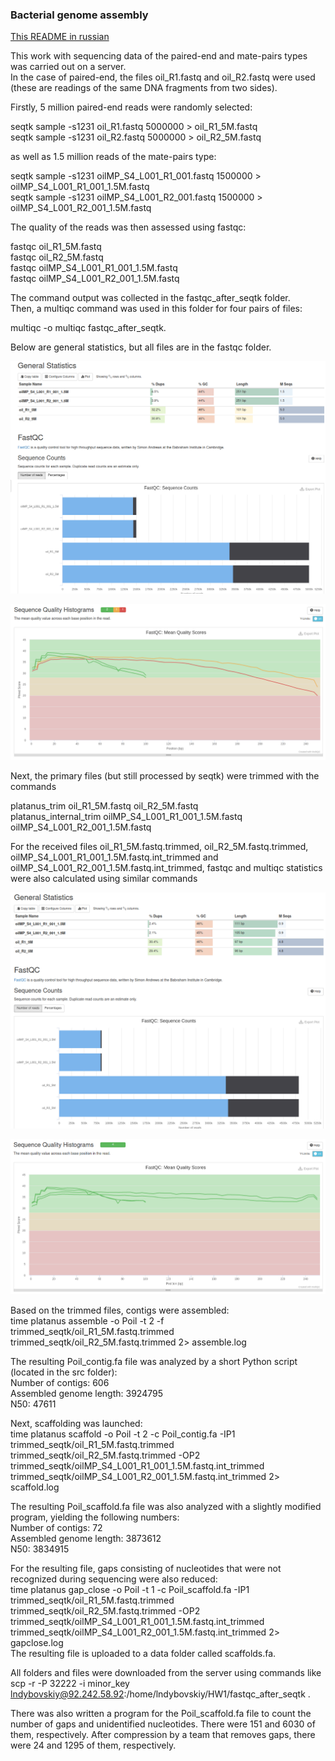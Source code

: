 ### Bacterial genome assembly

[This README in russian](README.ru.md)

This work with sequencing data of the paired-end and mate-pairs types was carried out on a server.  
In the case of paired-end, the files oil_R1.fastq and oil_R2.fastq were used (these are readings of the same DNA fragments from two sides).

Firstly, 5 million paired-end reads were randomly selected:

seqtk sample -s1231 oil_R1.fastq 5000000 > oil_R1_5M.fastq  
seqtk sample -s1231 oil_R2.fastq 5000000 > oil_R2_5M.fastq

as well as 1.5 million reads of the mate-pairs type:

seqtk sample -s1231 oilMP_S4_L001_R1_001.fastq 1500000 > oilMP_S4_L001_R1_001_1.5M.fastq  
seqtk sample -s1231 oilMP_S4_L001_R2_001.fastq 1500000 > oilMP_S4_L001_R2_001_1.5M.fastq



The quality of the reads was then assessed using fastqc:

fastqc oil_R1_5M.fastq  
fastqc oil_R2_5M.fastq  
fastqc oilMP_S4_L001_R1_001_1.5M.fastq  
fastqc oilMP_S4_L001_R2_001_1.5M.fastq

The command output was collected in the fastqc_after_seqtk folder.  
Then, a multiqc command was used in this folder for four pairs of files:

multiqc -o multiqc fastqc_after_seqtk. 

Below are general statistics, but all files are in the fastqc folder.

![](fastqc/Stat_1_1.png)

![](fastqc/Stat_1_2.png)

Next, the primary files (but still processed by seqtk) were trimmed with the commands

platanus_trim oil_R1_5M.fastq oil_R2_5M.fastq  
platanus_internal_trim oilMP_S4_L001_R1_001_1.5M.fastq oilMP_S4_L001_R2_001_1.5M.fastq



For the received files oil_R1_5M.fastq.trimmed, oil_R2_5M.fastq.trimmed, oilMP_S4_L001_R1_001_1.5M.fastq.int_trimmed and oilMP_S4_L001_R2_001_1.5M.fastq.int_trimmed, fastqc and multiqc statistics were also calculated using similar commands

![](fastqc/Stat_2_1.png)

![](fastqc/Stat_2_2.png)

Based on the trimmed files, contigs were assembled:  
time platanus assemble -o Poil -t 2 -f trimmed_seqtk/oil_R1_5M.fastq.trimmed trimmed_seqtk/oil_R2_5M.fastq.trimmed 2> assemble.log

The resulting Poil_contig.fa file was analyzed by a short Python script (located in the src folder):  
Number of contigs: 606  
Assembled genome length: 3924795  
N50: 47611

Next, scaffolding was launched:  
time platanus scaffold -o Poil -t 2 -c Poil_contig.fa -IP1 trimmed_seqtk/oil_R1_5M.fastq.trimmed trimmed_seqtk/oil_R2_5M.fastq.trimmed -OP2 trimmed_seqtk/oilMP_S4_L001_R1_001_1.5M.fastq.int_trimmed trimmed_seqtk/oilMP_S4_L001_R2_001_1.5M.fastq.int_trimmed 2> scaffold.log

The resulting Poil_scaffold.fa file was also analyzed with a slightly modified program, yielding the following numbers:  
Number of contigs: 72  
Assembled genome length: 3873612  
N50: 3834915

For the resulting file, gaps consisting of nucleotides that were not recognized during sequencing were also reduced:  
time platanus gap_close -o Poil -t 1 -c Poil_scaffold.fa -IP1 trimmed_seqtk/oil_R1_5M.fastq.trimmed trimmed_seqtk/oil_R2_5M.fastq.trimmed -OP2 trimmed_seqtk/oilMP_S4_L001_R1_001_1.5M.fastq.int_trimmed trimmed_seqtk/oilMP_S4_L001_R2_001_1.5M.fastq.int_trimmed 2> gapclose.log  
The resulting file is uploaded to a data folder called scaffolds.fa.

All folders and files were downloaded from the server using commands like  
scp -r -P 32222 -i minor_key lndybovskiy@92.242.58.92:/home/lndybovskiy/HW1/fastqc_after_seqtk .

There was also written a program for the Poil_scaffold.fa file to count the number of gaps and unidentified nucleotides. There were 151 and 6030 of them, respectively. After compression by a team that removes gaps, there were 24 and 1295 of them, respectively.
